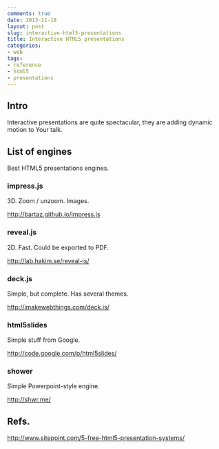 ```yaml
---
comments: true
date: 2013-11-18
layout: post
slug: interactive-html5-presentations
title: Interactive HTML5 presentations
categories:
- web
tags:
- reference
- html5
- presentations
---
```


## Intro

Interactive presentations are quite spectacular, they are adding dynamic motion to Your talk.

## List of engines

Best HTML5 presentations engines.

### impress.js

3D. Zoom / unzoom. Images.

http://bartaz.github.io/impress.js

### reveal.js

2D. Fast. Could be exported to PDF.

http://lab.hakim.se/reveal-js/

### deck.js

Simple, but complete. Has several themes.

http://imakewebthings.com/deck.js/

### html5slides

Simple stuff from Google.

http://code.google.com/p/html5slides/

### shower

Simple Powerpoint-style engine.

http://shwr.me/

## Refs.

http://www.sitepoint.com/5-free-html5-presentation-systems/
